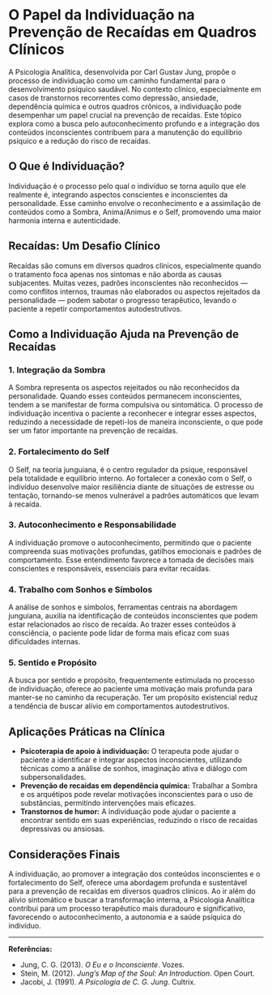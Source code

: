 
# O Papel da Individuação na Prevenção de Recaídas em Quadros Clínicos

A Psicologia Analítica, desenvolvida por Carl Gustav Jung, propõe o processo de individuação como um caminho fundamental para o desenvolvimento psíquico saudável. No contexto clínico, especialmente em casos de transtornos recorrentes como depressão, ansiedade, dependência química e outros quadros crônicos, a individuação pode desempenhar um papel crucial na prevenção de recaídas. Este tópico explora como a busca pelo autoconhecimento profundo e a integração dos conteúdos inconscientes contribuem para a manutenção do equilíbrio psíquico e a redução do risco de recaídas.

## O Que é Individuação?

Individuação é o processo pelo qual o indivíduo se torna aquilo que ele realmente é, integrando aspectos conscientes e inconscientes da personalidade. Esse caminho envolve o reconhecimento e a assimilação de conteúdos como a Sombra, Anima/Animus e o Self, promovendo uma maior harmonia interna e autenticidade.

## Recaídas: Um Desafio Clínico

Recaídas são comuns em diversos quadros clínicos, especialmente quando o tratamento foca apenas nos sintomas e não aborda as causas subjacentes. Muitas vezes, padrões inconscientes não reconhecidos — como conflitos internos, traumas não elaborados ou aspectos rejeitados da personalidade — podem sabotar o progresso terapêutico, levando o paciente a repetir comportamentos autodestrutivos.

## Como a Individuação Ajuda na Prevenção de Recaídas

### 1. **Integração da Sombra**

A Sombra representa os aspectos rejeitados ou não reconhecidos da personalidade. Quando esses conteúdos permanecem inconscientes, tendem a se manifestar de forma compulsiva ou sintomática. O processo de individuação incentiva o paciente a reconhecer e integrar esses aspectos, reduzindo a necessidade de repeti-los de maneira inconsciente, o que pode ser um fator importante na prevenção de recaídas.

### 2. **Fortalecimento do Self**

O Self, na teoria junguiana, é o centro regulador da psique, responsável pela totalidade e equilíbrio interno. Ao fortalecer a conexão com o Self, o indivíduo desenvolve maior resiliência diante de situações de estresse ou tentação, tornando-se menos vulnerável a padrões automáticos que levam à recaída.

### 3. **Autoconhecimento e Responsabilidade**

A individuação promove o autoconhecimento, permitindo que o paciente compreenda suas motivações profundas, gatilhos emocionais e padrões de comportamento. Esse entendimento favorece a tomada de decisões mais conscientes e responsáveis, essenciais para evitar recaídas.

### 4. **Trabalho com Sonhos e Símbolos**

A análise de sonhos e símbolos, ferramentas centrais na abordagem junguiana, auxilia na identificação de conteúdos inconscientes que podem estar relacionados ao risco de recaída. Ao trazer esses conteúdos à consciência, o paciente pode lidar de forma mais eficaz com suas dificuldades internas.

### 5. **Sentido e Propósito**

A busca por sentido e propósito, frequentemente estimulada no processo de individuação, oferece ao paciente uma motivação mais profunda para manter-se no caminho da recuperação. Ter um propósito existencial reduz a tendência de buscar alívio em comportamentos autodestrutivos.

## Aplicações Práticas na Clínica

- **Psicoterapia de apoio à individuação:** O terapeuta pode ajudar o paciente a identificar e integrar aspectos inconscientes, utilizando técnicas como a análise de sonhos, imaginação ativa e diálogo com subpersonalidades.
- **Prevenção de recaídas em dependência química:** Trabalhar a Sombra e os arquétipos pode revelar motivações inconscientes para o uso de substâncias, permitindo intervenções mais eficazes.
- **Transtornos de humor:** A individuação pode ajudar o paciente a encontrar sentido em suas experiências, reduzindo o risco de recaídas depressivas ou ansiosas.

## Considerações Finais

A individuação, ao promover a integração dos conteúdos inconscientes e o fortalecimento do Self, oferece uma abordagem profunda e sustentável para a prevenção de recaídas em diversos quadros clínicos. Ao ir além do alívio sintomático e buscar a transformação interna, a Psicologia Analítica contribui para um processo terapêutico mais duradouro e significativo, favorecendo o autoconhecimento, a autonomia e a saúde psíquica do indivíduo.

---
**Referências:**
- Jung, C. G. (2013). *O Eu e o Inconsciente*. Vozes.
- Stein, M. (2012). *Jung’s Map of the Soul: An Introduction*. Open Court.
- Jacobi, J. (1991). *A Psicologia de C. G. Jung*. Cultrix.
```
